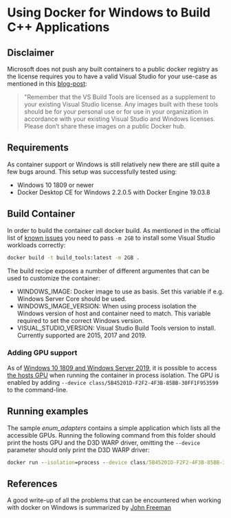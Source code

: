 # Using Docker for Windows to Build C++ Applications

## Disclaimer

Microsoft does not push any built containers to a public docker registry as the
license requires you to have a valid Visual Studio for your use-case as
mentioned in this
[blog-post](https://devblogs.microsoft.com/cppblog/using-msvc-in-a-docker-container-for-your-c-projects):

> "Remember that the VS Build Tools are licensed as a supplement to your existing
> Visual Studio license. Any images built with these tools should be for your
> personal use or for use in your organization in accordance with your existing
> Visual Studio and Windows licenses. Please don’t share these images on a
> public Docker hub.

## Requirements

As container support or Windows is still relatively new there are still quite a
few bugs around. This setup was successfully tested using:

* Windows 10 1809 or newer
* Docker Desktop CE for Windows 2.2.0.5 with Docker Engine 19.03.8

## Build Container

In order to build the container call docker build. As mentioned in the official
list of [known issues](https://docs.microsoft.com/en-us/visualstudio/install/build-tools-container-issues)
you need to pass `-m 2GB` to install some Visual Studio workloads correctly:

```bat
docker build -t build_tools:latest -m 2GB .
```

The build recipe exposes a number of different argumentes that can be used to
customize the container:

* WINDOWS_IMAGE: Docker image to use as basis. Set this variable if
e.g. Windows Server Core should be used.
* WINDOWS_IMAGE_VERSION: When using process isolation the Windows version of
host and container need to match. This variable required to set the correct
Windows version.
* VISUAL_STUDIO_VERSION: Visual Studio Build Tools version to install.
Currently supported are 2015, 2017 and 2019.

### Adding GPU support

As of [Windows 10 1809 and Windows Server 2019](https://docs.microsoft.com/en-us/virtualization/windowscontainers/deploy-containers/hardware-devices-in-containers),
it is possible to access [the hosts GPU](https://docs.microsoft.com/en-us/virtualization/windowscontainers/deploy-containers/gpu-acceleration)
when running the container in process isolation. The GPU is enabled by adding `--device class/5B45201D-F2F2-4F3B-85BB-30FF1F953599` to the command-line.

## Running examples

The sample *enum_adapters* contains a simple application which lists all the
accessible GPUs. Running the following command from this folder should print
the hosts GPU and the D3D WARP driver, omitting the `--device` parameter should
only print the D3D WARP driver:

```bat
docker run --isolation=process --device class/5B45201D-F2F2-4F3B-85BB-30FF1F953599 -v %CD%\samples:C:\src -it build_tools:latest powershell "mkdir C:\src\enum_adapters\build; cd C:\src\enum_adapters\build; cmake -G 'Visual Studio 15 2017 Win64' ..; cmake --build . --config Debug; .\Debug\enum_adapters"
```

## References

A good write-up of all the problems that can be encountered when working with
docker on Windows is summarized by [John Freeman](https://jfreeman.dev/blog/2019/07/09/what-i-learned-making-a-docker-container-for-building-c++-on-windows/)
